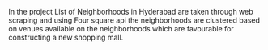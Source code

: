 
In the project List of Neighborhoods in Hyderabad are taken through web scraping and using Four square api the neighborhoods are clustered based on venues available on the neighborhoods which are favourable for constructing a new shopping mall.

